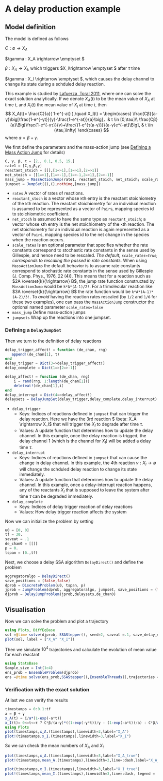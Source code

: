 # A delay production example

## Model definition

The model is defined as follows

$C:\emptyset \rightarrow X_A$

$\gamma : X_A \rightarrow \emptyset $ 

$\beta : X_A \rightarrow  X_I$,  which triggers $X_I\rightarrow \emptyset $ after $\tau$ time

$\gamma : X_I \rightarrow \emptyset $,  which causes the delay channel to change its state during a schduled delay reaction.

This example is studied by [Lafuerza, Toral 2011](https://www.semanticscholar.org/paper/Role-of-delay-in-the-stochastic-creation-process.-Lafuerza-Toral/630ae871b895abca86703d18d3b223eea0659233), where one can solve the exact solution analytically. If we denote $X_A(t)$ to be the mean value of $X_A$ at time *t*, and $X_I(t)$ the mean value of $X_I$ at time *t*, then 
$$
X_A(t)= \frac{C}{a}( 1-e^{-at} ),\quad X_I(t) = \begin{cases}
\frac{Cβ}{a-γ}\big[\frac{1-e^{-γt}}{γ}-\frac{1-e^{-at}}{a}\big]，& t \in [0,\tau]\\
\frac{Cβ}{a}\Big[\frac{1-e^{-γτ}}{γ}+\frac{(1-e^{τ(a-γ)})}{a-γ}e^{-at}\Big], & t \in (\tau,\infty)
\end{cases}
$$
where $a = β + γ$.

We first define the parameters and the mass-action jump (see [Defining a Mass Action Jump](https://diffeq.sciml.ai/stable/types/jump_types/#Defining-a-Mass-Action-Jump) for details)

```julia
C, γ, β, τ = [2., 0.1, 0.5, 15.]
rate1 = [C,γ,β,γ]
reactant_stoich = [[],[1=>1],[1=>1],[2=>1]]
net_stoich = [[1=>1],[1=>-1],[1=>-1,2=>1],[2=>-1]]
mass_jump = MassActionJump(rate1, reactant_stoich, net_stoich; scale_rates =false)
jumpset = JumpSet((),(),nothing,[mass_jump])
```

- ```rates```  A vector of rates of reactions.
- ```reactant_stoch``` is a vector whose `k`th entry is the reactant stoichiometry of the `k`th reaction. The reactant stoichiometry for an individual reaction is assumed to be represented as a vector of `Pair`s, mapping species id to stoichiometric coefficient.
- `net_stoch`  is assumed to have the same type as `reactant_stoich`; a vector whose `k`th entry is the net stoichiometry of the `k`th reaction. The net stoichiometry for an individual reaction is again represented as a vector of `Pair`s, mapping species id to the net change in the species when the reaction occurs.
- `scale_rates` is an optional parameter that specifies whether the rate constants correspond to stochastic rate constants in the sense used by Gillespie, and hence need to be rescaled. *The default, `scale_rates=true`, corresponds to rescaling the passed in rate constants.* When using `MassActionJump` the default behavior is to assume rate constants correspond to stochastic rate constants in the sense used by Gillespie (J. Comp. Phys., 1976, 22 (4)). This means that for a reaction such as $2A \overset{k}{\rightarrow} B$, the jump rate function constructed by `MassActionJump` would be `k*A*(A-1)/2!`. For a trimolecular reaction like $3A \overset{k}{\rightarrow} B$ the rate function would be `k*A*(A-1)*(A-2)/3!`. To *avoid* having the reaction rates rescaled (by `1/2` and `1/6` for these two examples), one can pass the `MassActionJump` constructor the optional named parameter `scale_rates=false`
- ```mass_jump```  Define mass-action jumps
- ```jumpsets```  Wrap up the reactions into one jumpset.

### Defining a `DelayJumpSet`

Then we turn to the definition of delay reactions

```julia
delay_trigger_affect! = function (de_chan, rng)
   append!(de_chan[1], τ)
end
delay_trigger = Dict(3=>delay_trigger_affect!)
delay_complete = Dict(1=>[2=>-1]) 

delay_affect! = function (de_chan, rng)
    i = rand(rng, 1:length(de_chan[1]))
    deleteat!(de_chan[1],i)
end
delay_interrupt = Dict(4=>delay_affect!) 
delaysets = DelayJumpSet(delay_trigger,delay_complete,delay_interrupt)
```

- ```delay_trigger```  
  - Keys: Indices of reactions defined in `jumpset` that can trigger the delay reaction. Here we have the 3rd reaction $ \beta: X_A \rightarrow X_I$ that will trigger the $X_I$ to degrade after time $\tau$.
  - Values: A update function that determines how to update the delay channel. In this example, once the delay reaction is trigged, the delay channel 1 (which is the channel for $X_I$) will be added a delay time $\tau$.			
- ```delay_interrupt```
  - Keys: Indices of reactions defined in `jumpset` that can cause the change in delay channel. In this example, the 4th reaction $\gamma : X_I \rightarrow \emptyset$ will change the schduled delay reaction to change its state immediately.
  - Values: A update function that determines how to update the delay channel. In this example, once a delay-interrupt reaction happens, any of the reactants $X_I$ that is supposed to leave the system after time $\tau$ can be degraded immediately.  
- ```delay_complete``` 
  - Keys: Indices of delay trigger reaction of delay reactions
  - Values: How delay trigger reaction affects the system

Now we can initialize the problem by setting 

```julia
u0 = [0, 0]
tf = 30.
saveat = .1
de_chan0 = [[]]
p = 0.
tspan = (0.,tf)
```

Next, we choose a delay SSA algorithm `DelayDirect()` and define the problem

```julia
aggregatoralgo = DelayDirect()
save_positions = (false,false)
dprob = DiscreteProblem(u0, tspan, p)
jprob = JumpProblem(dprob, aggregatoralgo, jumpset, save_positions = (false,false))
djprob = DelayJumpProblem(jprob,delaysets,de_chan0)
```

## Visualisation

Now we can solve the problem and plot a trajectory

```julia
using Plots, DiffEqBase
sol =@time solve(djprob, SSAStepper(), seed=2, saveat =.1, save_delay_channel = false)
plot(sol, label = ["X_A" "X_I"])
```

Then we simulate $10^4$ trajectories and calculate the evolution of mean value for each reactant

```julia
using StatsBase
Sample_size = Int(1e4)
ens_prob = EnsembleProblem(djprob)
ens =@time solve(ens_prob,SSAStepper(),EnsembleThreads(),trajectories = Sample_size, saveat = .1, save_delay_channel =false)
```

### Verification with the exact solution

At last we can verify the results

```julia
timestamps = 0:0.1:tf
a = β + γ 
x_A(t) = C/a*(1-exp(-a*t))
x_I(t)= 0<=t<=τ ? C*β/(a-γ)*((1-exp(-γ*t))/γ - (1-exp(-a*t))/a) : C*β/a*((1-exp(-γ*τ))/γ + exp(-a*t)*(1-exp((a-γ)τ))/(a-γ))
using Plots
plot(timestamps,x_A.(timestamps),linewidth=3,label="X_A")
plot!(timestamps,x_I.(timestamps),linewidth=3,label="X_I")
```

So we can check the mean numbers of $X_A$ and $X_I$

```julia
plot(timestamps,x_A.(timestamps),linewidth=3,label="X_A_true")
plot!(timestamps,mean_A.(timestamps),linewidth=3,line=:dash,label="X_A_experiment")
```


```julia
plot(timestamps,x_I.(timestamps),linewidth=3,label="X_I_true")
plot!(timestamps,mean_I.(timestamps),linewidth=3,line=:dash, legend = :topleft,label="X_I_experiment")
```



